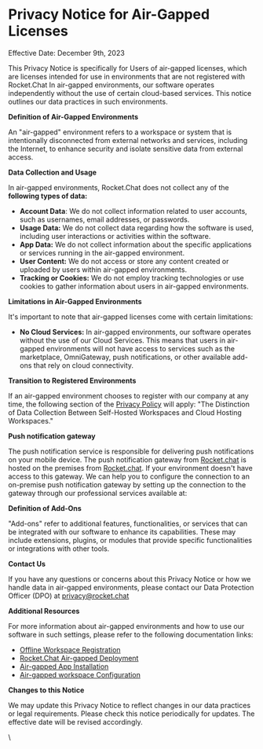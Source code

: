 # Privacy Notice for Air-Gapped Licenses

Effective Date: December 9th, 2023

This Privacy Notice is specifically for Users of air-gapped licenses, which are licenses intended for use in environments that are not registered with Rocket.Chat In air-gapped environments, our software operates independently without the use of certain cloud-based services. This notice outlines our data practices in such environments.

**Definition of Air-Gapped Environments**

An "air-gapped" environment refers to a workspace or system that is intentionally disconnected from external networks and services, including the Internet, to enhance security and isolate sensitive data from external access.

**Data Collection and Usage**

In air-gapped environments, Rocket.Chat does not collect any of the **following types of data:**

* **Account Data**: We do not collect information related to user accounts, such as usernames, email addresses, or passwords.
* **Usage Data:** We do not collect data regarding how the software is used, including user interactions or activities within the software.
* **App Data:** We do not collect information about the specific applications or services running in the air-gapped environment.
* **User Content:** We do not access or store any content created or uploaded by users within air-gapped environments.
* **Tracking or Cookies:** We do not employ tracking technologies or use cookies to gather information about users in air-gapped environments.

**Limitations in Air-Gapped Environments**

It's important to note that air-gapped licenses come with certain limitations:

* **No Cloud Services:** In air-gapped environments, our software operates without the use of our Cloud Services. This means that users in air-gapped environments will not have access to services such as the marketplace, OmniGateway, push notifications, or other available add-ons that rely on cloud connectivity.

**Transition to Registered Environments**

If an air-gapped environment chooses to register with our company at any time, the following section of the [Privacy Policy](../../../privacy-and-security/privacy-and-security-policies/rocket.chat-privacy-policy/) will apply: "The Distinction of Data Collection Between Self-Hosted Workspaces and Cloud Hosting Workspaces."

**Push notification gateway**

&#x20;The push notification service is responsible for delivering push notifications on your mobile device. The push notification gateway from [Rocket.chat](https://rocket.chat/) is hosted on the premises from [Rocket.chat](https://rocket.chat/). If your environment doesn't have access to this gateway. We can help you to configure the connection to an on-premise push notification gateway by setting up the connection to the gateway through our professional services available at:&#x20;

**Definition of Add-Ons**

"Add-ons" refer to additional features, functionalities, or services that can be integrated with our software to enhance its capabilities. These may include extensions, plugins, or modules that provide specific functionalities or integrations with other tools.

**Contact Us**

If you have any questions or concerns about this Privacy Notice or how we handle data in air-gapped environments, please contact our Data Protection Officer (DPO) at privacy@rocket.chat&#x20;

**Additional Resources**

For more information about air-gapped environments and how to use our software in such settings, please refer to the following documentation links:&#x20;

* [Offline Workspace Registration](../../../setup-and-configure/rocket.chat-air-gapped-deployment/offline-workspace-registration.md)
* [Rocket.Chat Air-gapped Deployment](../../../setup-and-configure/rocket.chat-air-gapped-deployment/)
* [Air-gapped App Installation](../../../setup-and-configure/rocket.chat-air-gapped-deployment/air-gapped-app-installation.md)
* [Air-gapped workspace Configuration](../../../setup-and-configure/rocket.chat-air-gapped-deployment/air-gapped-workspace-configuration.md)

**Changes to this Notice**

We may update this Privacy Notice to reflect changes in our data practices or legal requirements. Please check this notice periodically for updates. The effective date will be revised accordingly.

\
